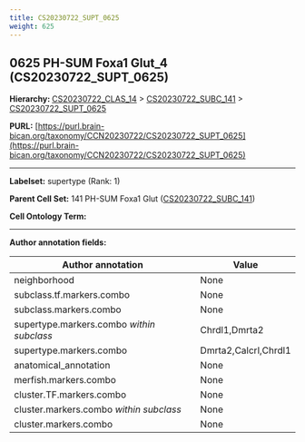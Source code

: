```yaml
---
title: CS20230722_SUPT_0625
weight: 625
---
```

## 0625 PH-SUM Foxa1 Glut_4 (CS20230722_SUPT_0625)
<b>Hierarchy: </b>
[CS20230722_CLAS_14](../CS20230722_CLAS_14) >
[CS20230722_SUBC_141](../CS20230722_SUBC_141) >
[CS20230722_SUPT_0625](../CS20230722_SUPT_0625)

**PURL:** [https://purl.brain-bican.org/taxonomy/CCN20230722/CS20230722_SUPT_0625](https://purl.brain-bican.org/taxonomy/CCN20230722/CS20230722_SUPT_0625)

---


**Labelset:** supertype (Rank: 1)

**Parent Cell Set:** 141 PH-SUM Foxa1 Glut ([CS20230722_SUBC_141](../CS20230722_SUBC_141))



**Cell Ontology Term:** 

[MARKER GENES.]: #


---

[TRANSFERRED ANNOTATIONS.]: #


[AUTHOR ANNOTATION FIELDS.]: #


**Author annotation fields:**

| Author annotation | Value |
|-------------------|-------|
|neighborhood|None|
|subclass.tf.markers.combo|None|
|subclass.markers.combo|None|
|supertype.markers.combo _within subclass_|Chrdl1,Dmrta2|
|supertype.markers.combo|Dmrta2,Calcrl,Chrdl1|
|anatomical_annotation|None|
|merfish.markers.combo|None|
|cluster.TF.markers.combo|None|
|cluster.markers.combo _within subclass_|None|
|cluster.markers.combo|None|
